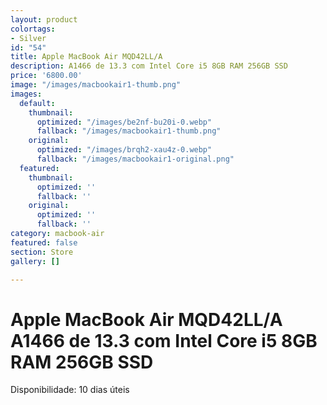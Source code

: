 ```yaml
---
layout: product
colortags:
- Silver
id: "54"
title: Apple MacBook Air MQD42LL/A
description: A1466 de 13.3 com Intel Core i5 8GB RAM 256GB SSD
price: '6800.00'
image: "/images/macbookair1-thumb.png"
images:
  default:
    thumbnail:
      optimized: "/images/be2nf-bu20i-0.webp"
      fallback: "/images/macbookair1-thumb.png"
    original:
      optimized: "/images/brqh2-xau4z-0.webp"
      fallback: "/images/macbookair1-original.png"
  featured:
    thumbnail:
      optimized: ''
      fallback: ''
    original:
      optimized: ''
      fallback: ''
category: macbook-air
featured: false
section: Store
gallery: []

---
```

# Apple MacBook Air MQD42LL/A A1466 de 13.3 com Intel Core i5 8GB RAM 256GB SSD

Disponibilidade: 10 dias úteis